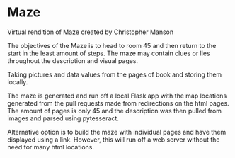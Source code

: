 # Maze
Virtual rendition of Maze created by Christopher Manson

The objectives of the Maze is to head to room 45 and then return to the start in the least amount of steps.
The maze may contain clues or lies throughout the description and visual pages.

Taking pictures and data values from the pages of book and storing them locally.

The maze is generated and run off a local Flask app with the map locations generated from the pull requests
made from redirections on the html pages. The amount of pages is only 45 and the description was then pulled from
images and parsed using pytesseract.

Alternative option is to build the maze with individual pages and have them displayed using a link. However, this will run
off a web server without the need for many html locations.